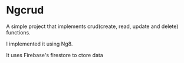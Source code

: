 # Ngcrud
A simple project that implements crud(create, read, update and delete) functions.

I implemented it using Ng8.

It uses Firebase's firestore to ctore data
